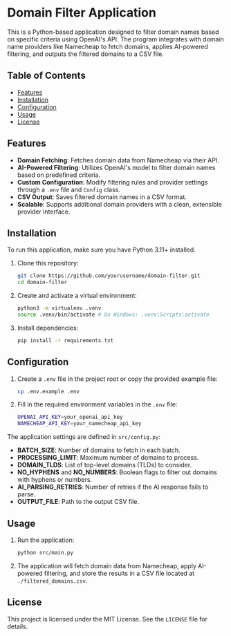 # Domain Filter Application

This is a Python-based application designed to filter domain names based on specific criteria using OpenAI's API. The program integrates with domain name providers like Namecheap to fetch domains, applies AI-powered filtering, and outputs the filtered domains to a CSV file.

## Table of Contents
- [Features](#features)
- [Installation](#installation)
- [Configuration](#configuration)
- [Usage](#usage)
- [License](#license)

## Features

- **Domain Fetching**: Fetches domain data from Namecheap via their API.
- **AI-Powered Filtering**: Utilizes OpenAI's model to filter domain names based on predefined criteria.
- **Custom Configuration**: Modify filtering rules and provider settings through a `.env` file and `Config` class.
- **CSV Output**: Saves filtered domain names in a CSV format.
- **Scalable**: Supports additional domain providers with a clean, extensible provider interface.

## Installation

To run this application, make sure you have Python 3.11+ installed.

1. Clone this repository:

    ```bash
    git clone https://github.com/yourusername/domain-filter.git
    cd domain-filter
    ```

2. Create and activate a virtual environment:

    ```bash
    python3 -m virtualenv .venv
    source .venv/bin/activate # On Windows: .venv\Scripts\activate
    ```

3. Install dependencies:

    ```bash
    pip install -r requirements.txt
    ```

## Configuration

1. Create a `.env` file in the project root or copy the provided example file:

    ```bash
    cp .env.example .env
    ```

2. Fill in the required environment variables in the `.env` file:

    ```bash
    OPENAI_API_KEY=your_openai_api_key
    NAMECHEAP_API_KEY=your_namecheap_api_key
    ```

The application settings are defined in `src/config.py`:

- **BATCH_SIZE**: Number of domains to fetch in each batch.
- **PROCESSING_LIMIT**: Maximum number of domains to process.
- **DOMAIN_TLDS**: List of top-level domains (TLDs) to consider.
- **NO_HYPHENS** and **NO_NUMBERS**: Boolean flags to filter out domains with hyphens or numbers.
- **AI_PARSING_RETRIES**: Number of retries if the AI response fails to parse.
- **OUTPUT_FILE**: Path to the output CSV file.

## Usage

1. Run the application:

    ```bash
    python src/main.py
    ```

2. The application will fetch domain data from Namecheap, apply AI-powered filtering, and store the results in a CSV file located at `./filtered_domains.csv`.

## License

This project is licensed under the MIT License. See the `LICENSE` file for details.